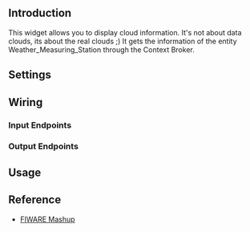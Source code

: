 ## Introduction

This widget allows you to display cloud information. It's not about data clouds, its about the real clouds ;) 
It gets the information of the entity Weather_Measuring_Station through the Context Broker.

## Settings

## Wiring

### Input Endpoints

### Output Endpoints

## Usage

## Reference

- [FIWARE Mashup](https://mashup.lab.fiware.org/)
